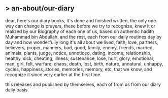 ## > an-about/our-diary
 
dear, 
here's our diary books,
it's done and finished written, the only one way can change is prayers, these before we try to recognize, knew it or realized by our Biography of each one of us, based on authentic hadith Muhammad bin Abdullah, and the rest, each from our daily routines day by day and how wonderfully long it's all about we lived, faith, love, partners, believers, proper, manners, bad, good, family, enemy, friends, married, animals, plants, judge, notice, unnoticed, dating, income, relationship, healthy, sick, cheating, illness, sustenance, lose, hurt, glory, emotional, man, girl, felt, warfare, chaos, death, lost, birth, nature, unnatural, unhappy, cycles, happiness, stories, memories, memory, etc, that we know, and recognize it since very earlier at the first time.


this releases and published by themselves, each of from us from our diary daily basis.

